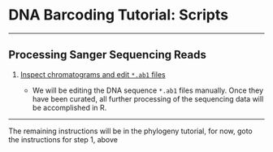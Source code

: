 # DNA Barcoding Tutorial: Scripts

---

## Processing Sanger Sequencing Reads

1. [Inspect chromatograms and edit `*.ab1` files](howto_edit_ab1.md)

   * We will be editing the DNA sequence `*.ab1` files manually. Once they have been curated, all further processing of the sequencing data will be accomplished in R.
  
---

The remaining instructions will be in the phylogeny tutorial, for now, goto the instructions for step 1, above


